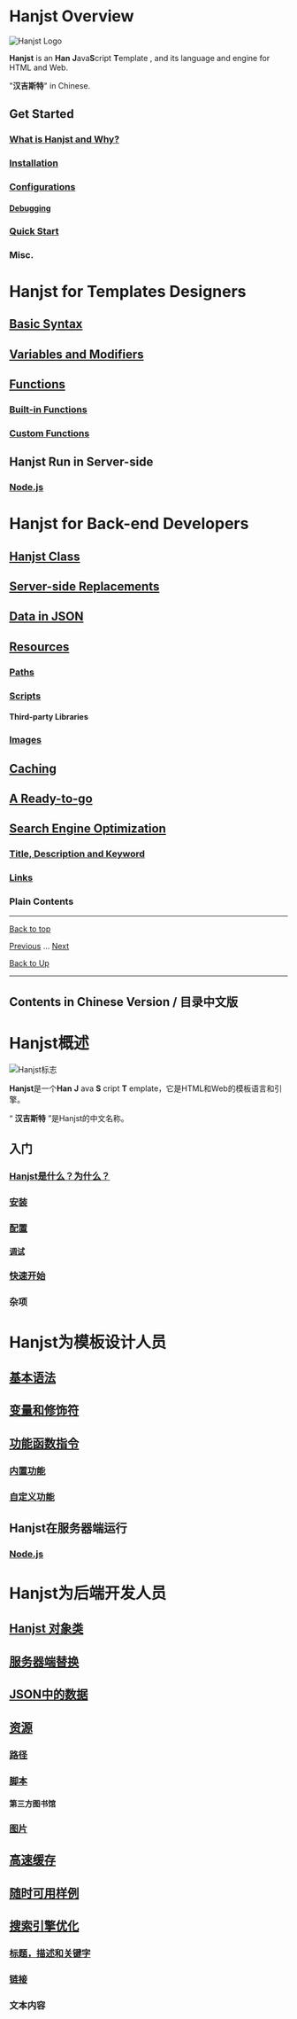 
# Hanjst Overview


![Hanjst Logo](http://ufqi.com/blog/wp-content/uploads/2019/06/hanjst-logo.201901.jpg)

**Hanjst** is an **Han** **J**ava**S**cript **T**emplate   ,  and its language and engine for HTML and Web.

"**汉吉斯特**" in Chinese.

## Get Started
### [What is Hanjst and Why?](/hanjst/what-is-hanjst)
### [Installation](/hanjst/hanjst-install)
### [Configurations](/hanjst/hanjst-config)
#### [Debugging](/hanjst/hanjst-debug)
### [Quick Start](/hanjst/hanjst-ready-to-go)
### Misc.

# Hanjst for Templates Designers
## [Basic Syntax](/hanjst/hanjst-syntax)
## [Variables and Modifiers](/hanjst/hanjst-variable)
## [Functions](/hanjst/hanjst-function)
### [Built-in Functions](/hanjst/hanjst-function)
### [Custom Functions](/hanjst/hanjst-function-2)
## Hanjst Run in Server-side
### [Node.js](/hanjst/hanjst-nodejs)

# Hanjst for Back-end Developers
## [Hanjst Class](/hanjst/hanjst-class) 
## [Server-side Replacements](/hanjst/hanjst-replacement)
## [Data in JSON](/hanjst/data-in-json)
## [Resources](/hanjst/hanjst-resource)
### [Paths](/hanjst/hanjst-resource)
### [Scripts](/hanjst/hanjst-resource)
#### Third-party Libraries
### [Images](/hanjst/hanjst-resource)
## [Caching](/hanjst/hanjst-cache)
## [A Ready-to-go](/hanjst/hanjst-ready-to-go)
## [Search Engine Optimization](/hanjst/hanjst-seo)
### [Title, Description and Keyword](/hanjst/hanjst-seo)
### [Links](/hanjst/hanjst-seo)
### Plain Contents


---
[Back to top](index)

[Previous](../index)  ...  [Next](./what-is-hanjst)

[Back to Up](../index)


----
Contents in Chinese Version / 目录中文版
---
# Hanjst概述

![Hanjst标志](http://ufqi.com/blog/wp-content/uploads/2019/06/hanjst-logo.201901.jpg)

**Hanjst**是一个**Han** **J** ava **S** cript **T** emplate，它是HTML和Web的模板语言和引擎。

“ **汉吉斯特** ”是Hanjst的中文名称。

## 入门[](https://wadelau.github.io/hanjst/#get-started)

### [Hanjst是什么？为什么？](https://wadelau.github.io/hanjst/what-is-hanjst)[](https://wadelau.github.io/hanjst/#what-is-hanjst-and-why)

### [安装](https://wadelau.github.io/hanjst/hanjst-install)[](https://wadelau.github.io/hanjst/#installation)

### [配置](https://wadelau.github.io/hanjst/hanjst-config)[](https://wadelau.github.io/hanjst/#configurations)

#### [调试](https://wadelau.github.io/hanjst/hanjst-debug)[](https://wadelau.github.io/hanjst/#debugging)

### [快速开始](https://wadelau.github.io/hanjst/hanjst-ready-to-go)[](https://wadelau.github.io/hanjst/#quick-start)

### 杂项[](https://wadelau.github.io/hanjst/#misc)

# Hanjst为模板设计人员

## [基本语法](https://wadelau.github.io/hanjst/hanjst-syntax)[](https://wadelau.github.io/hanjst/#basic-syntax)

## [变量和修饰符](https://wadelau.github.io/hanjst/hanjst-variable)[](https://wadelau.github.io/hanjst/#variables-and-modifiers)

## [功能函数指令](https://wadelau.github.io/hanjst/hanjst-function)[](https://wadelau.github.io/hanjst/#functions)

### [内置功能](https://wadelau.github.io/hanjst/hanjst-function)[](https://wadelau.github.io/hanjst/#built-in-functions)

### [自定义功能](https://wadelau.github.io/hanjst/hanjst-function-2)[](https://wadelau.github.io/hanjst/#custom-functions)

## Hanjst在服务器端运行[](https://wadelau.github.io/hanjst/#hanjst-run-in-server-side)

### [Node.js](https://wadelau.github.io/hanjst/hanjst-nodejs)[](https://wadelau.github.io/hanjst/#nodejs)

# Hanjst为后端开发人员

## [Hanjst 对象类](https://wadelau.github.io/hanjst/hanjst-class)[](https://wadelau.github.io/hanjst/#hanjst-class)

## [服务器端替换](https://wadelau.github.io/hanjst/hanjst-replacement)[](https://wadelau.github.io/hanjst/#server-side-replacements)

## [JSON中的数据](https://wadelau.github.io/hanjst/data-in-json)[](https://wadelau.github.io/hanjst/#data-in-json)

## [资源](https://wadelau.github.io/hanjst/hanjst-resource)[](https://wadelau.github.io/hanjst/#resources)

### [路径](https://wadelau.github.io/hanjst/hanjst-resource)[](https://wadelau.github.io/hanjst/#paths)

### [脚本](https://wadelau.github.io/hanjst/hanjst-resource)[](https://wadelau.github.io/hanjst/#scripts)

#### 第三方图书馆[](https://wadelau.github.io/hanjst/#third-party-libraries)

### [图片](https://wadelau.github.io/hanjst/hanjst-resource)[](https://wadelau.github.io/hanjst/#images)

## [高速缓存](https://wadelau.github.io/hanjst/hanjst-cache)[](https://wadelau.github.io/hanjst/#caching)

## [随时可用样例](https://wadelau.github.io/hanjst/hanjst-ready-to-go)[](https://wadelau.github.io/hanjst/#a-ready-to-go)

## [搜索引擎优化](https://wadelau.github.io/hanjst/hanjst-seo)[](https://wadelau.github.io/hanjst/#search-engine-optimization)

### [标题，描述和关键字](https://wadelau.github.io/hanjst/hanjst-seo)[](https://wadelau.github.io/hanjst/#title-description-and-keyword)

### [链接](https://wadelau.github.io/hanjst/hanjst-seo)[](https://wadelau.github.io/hanjst/#links)

### 文本内容

<!--stackedit_data:
eyJoaXN0b3J5IjpbMTczNDE0OTMyOSw4MDEwOTg1MzcsLTE0OD
Q5MDQ5MzYsLTEwNzc5MTcwMTgsLTE0MTczNzI3MjcsMjA3NDE0
OTA3MywtMjY3NjgzNTE1LC01NTc1MzIwNTIsLTIwNzA3MzYzMj
ksMjEyNDM2MTkwMCwxNzUxMTQzNDM1LDg1MTA0ODYxM119
-->